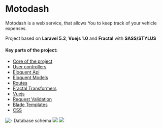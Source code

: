 # Motodash

Motodash is a web service, that allows You to keep track of your vehicle expenses.

Project based on __Laravel 5.2__, __Vuejs 1.0__ and __Fractal__ with __SASS/STYLUS__


#### Key parts of the project:

- [Core of the project](https://github.com/wdznak/motodash/tree/master/app/Motodash)
- [User controllers](https://github.com/wdznak/motodash/tree/master/app/Motodash/Users/Controllers)
- [Eloquent Api](https://github.com/wdznak/motodash/tree/master/app/Motodash/Repositories)
- [Eloquent Models](https://github.com/wdznak/motodash/tree/master/app/Models)
- [Routes](https://github.com/wdznak/motodash/blob/master/app/Http/routes.php)
- [Fractal Transformers](https://github.com/wdznak/motodash/tree/master/app/Motodash/Modules/DataTransformer)
- [Vuejs](https://github.com/wdznak/motodash/tree/master/resources/assets/js)
- [Request Validation](https://github.com/wdznak/motodash/tree/master/app/Http/Requests)
- [Blade Templates](https://github.com/wdznak/motodash/tree/master/resources/views/layouts)
- [CSS](https://github.com/wdznak/motodash/tree/master/resources/assets/sass)

![- Database schema](../assets/schema.png)
![](../assets/sc1.png)
![](../assets/sc3.png)
